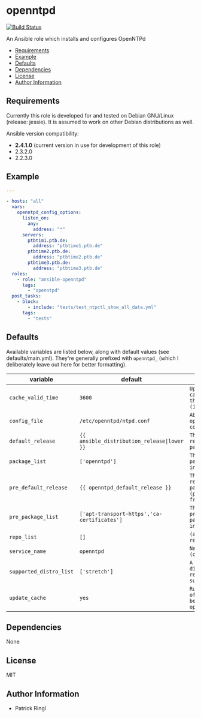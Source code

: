 # openntpd

[![Build Status](https://travis-ci.org/pari-/ansible-openntpd.svg?branch=master)](https://travis-ci.org/pari-/ansible-openntpd)

An Ansible role which installs and configures OpenNTPd

<!-- toc -->

- [Requirements](#requirements)
- [Example](#example)
- [Defaults](#defaults)
- [Dependencies](#dependencies)
- [License](#license)
- [Author Information](#author-information)

<!-- tocstop -->

## Requirements

Currently this role is developed for and tested on Debian GNU/Linux (release: jessie). It is assumed to work on other Debian distributions as well.

Ansible version compatibility:

- __2.4.1.0__ (current version in use for development of this role) 
- 2.3.2.0
- 2.2.3.0

## Example

```yaml
---

- hosts: "all"
  vars:
    openntpd_config_options:
      listen_on:
        any:
          address: "*"
      servers:
        ptbtim1.ptb.de:
          address: "ptbtime1.ptb.de"
        ptbtime2.ptb.de:
          address: "ptbtime2.ptb.de"
        ptbtime3.ptb.de:
          address: "ptbtime3.ptb.de"
  roles:
    - role: "ansible-openntpd"
      tags:
        - "openntpd"
  post_tasks:
    - block:
        - include: "tests/test_ntpctl_show_all_data.yml"
      tags:
        - "tests"
```

## Defaults

Available variables are listed below, along with default values (see defaults/main.yml). They're generally prefixed with `openntpd_` (which I deliberately leave out here for better formatting).

variable | default | notes
-------- | ------- | -----
`cache_valid_time` | `3600` | `Update the apt cache if its older than the set value (in seconds)`
`config_file` | `/etc/openntpd/ntpd.conf` | `Absolute path to openntpd's configuration file`
`default_release` | `{{ ansible_distribution_release\|lower }}` | `The default release to install packages from`
`package_list` | `['openntpd']` | `The list of packages to be installed`
`pre_default_release` | `{{ openntpd_default_release }}` | `The default release to install packages (pre_package_list) from`
`pre_package_list` | `['apt-transport-https','ca-certificates']` | `The list of prerequisite packages to be installed`
`repo_list` | `[]` | `(additional) repository list`
`service_name` | `openntpd` | `Name of the (openntpd) service`
`supported_distro_list` | `['stretch']` | `A list of distribution releases this role supports`
`update_cache` | `yes` | `Run the equivalent of apt-get update before the operation`

## Dependencies

None

## License

MIT

## Author Information

* Patrick Ringl
